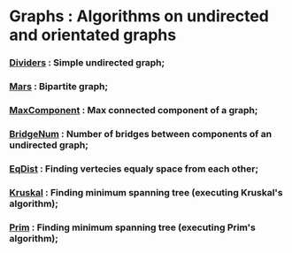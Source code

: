 # Graphs : Algorithms on undirected and orientated graphs

### [Dividers](https://github.com/personalfebus/Graphs/tree/master/Dividers) : Simple undirected graph;

### [Mars](https://github.com/personalfebus/Graphs/tree/master/Mars) : Bipartite graph;

### [MaxComponent](https://github.com/personalfebus/Graphs/tree/master/MaxComponent) : Max connected component of a graph;

### [BridgeNum](https://github.com/personalfebus/Graphs/tree/master/BridgeNum) : Number of bridges between components of an undirected graph;

### [EqDist](https://github.com/personalfebus/Graphs/tree/master/EqDist) : Finding vertecies equaly space from each other;

### [Kruskal](https://github.com/personalfebus/Graphs/tree/master/Kruskal) : Finding minimum spanning tree (executing Kruskal's algorithm);

### [Prim](https://github.com/personalfebus/Graphs/tree/master/Prim) : Finding minimum spanning tree (executing Prim's algorithm);
